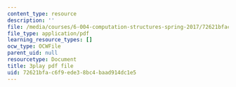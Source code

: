 ```yaml
---
content_type: resource
description: ''
file: /media/courses/6-004-computation-structures-spring-2017/72621bfac6f9ede38bc4baad914dc1e5_e8eEyYmLx98.pdf
file_type: application/pdf
learning_resource_types: []
ocw_type: OCWFile
parent_uid: null
resourcetype: Document
title: 3play pdf file
uid: 72621bfa-c6f9-ede3-8bc4-baad914dc1e5
---
```

